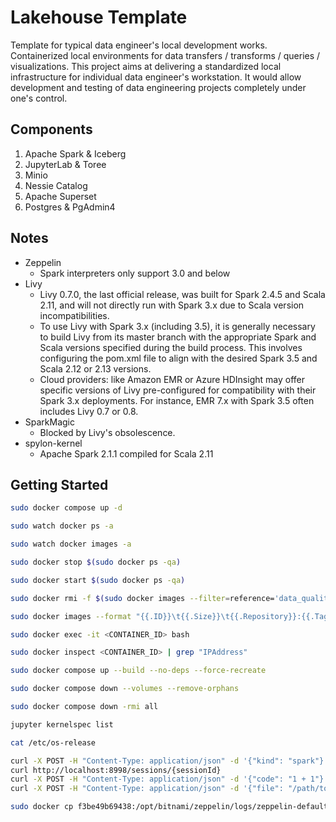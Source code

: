 # Lakehouse Template

Template for typical data engineer's local development works. Containerized local environments for data transfers / transforms / queries / visualizations. This project aims at delivering a standardized local infrastructure for individual data engineer's workstation. It would allow development and testing of data engineering projects completely under one's control.

## Components

1. Apache Spark & Iceberg
2. JupyterLab & Toree
3. Minio
4. Nessie Catalog
5. Apache Superset
6. Postgres & PgAdmin4

## Notes

- Zeppelin
  - Spark interpreters only support 3.0 and below
- Livy
  - Livy 0.7.0, the last official release, was built for Spark 2.4.5 and Scala 2.11, and will not directly run with Spark 3.x due to Scala version incompatibilities.
  - To use Livy with Spark 3.x (including 3.5), it is generally necessary to build Livy from its master branch with the appropriate Spark and Scala versions specified during the build process. This involves configuring the pom.xml file to align with the desired Spark 3.5 and Scala 2.12 or 2.13 versions.
  - Cloud providers: like Amazon EMR or Azure HDInsight may offer specific versions of Livy pre-configured for compatibility with their Spark 3.x deployments. For instance, EMR 7.x with Spark 3.5 often includes Livy 0.7 or 0.8.
- SparkMagic
  - Blocked by Livy's obsolescence.
- spylon-kernel
  - Apache Spark 2.1.1 compiled for Scala 2.11

## Getting Started

```bash
sudo docker compose up -d

sudo watch docker ps -a

sudo watch docker images -a

sudo docker stop $(sudo docker ps -qa)

sudo docker start $(sudo docker ps -qa)

sudo docker rmi -f $(sudo docker images --filter=reference='data_quality_in_*' -qa)

sudo docker images --format "{{.ID}}\t{{.Size}}\t{{.Repository}}:{{.Tag}}" | sort -k 2 -h

sudo docker exec -it <CONTAINER_ID> bash

sudo docker inspect <CONTAINER_ID> | grep "IPAddress"

sudo docker compose up --build --no-deps --force-recreate

sudo docker compose down --volumes --remove-orphans

sudo docker compose down -rmi all

jupyter kernelspec list

cat /etc/os-release

curl -X POST -H "Content-Type: application/json" -d '{"kind": "spark"}' http://localhost:8998/sessions
curl http://localhost:8998/sessions/{sessionId}
curl -X POST -H "Content-Type: application/json" -d '{"code": "1 + 1"}' http://localhost:8998/sessions/{sessionId}/statements
curl -X POST -H "Content-Type: application/json" -d '{"file": "/path/to/your/spark_app.jar", "className": "com.example.MySparkApp"}' http://localhost:8998/batches

sudo docker cp f3be49b69438:/opt/bitnami/zeppelin/logs/zeppelin-defaultuser-f3be49b69438.out ./
```
